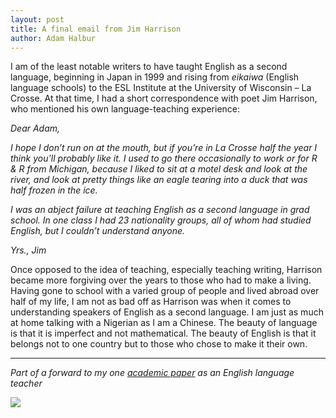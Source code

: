 ```yaml
---
layout: post
title: A final email from Jim Harrison
author: Adam Halbur
---
```


I am of the least notable writers to have taught English as a second language, beginning in Japan in 1999 and rising from *eikaiwa* (English language schools) to the ESL Institute at the University of Wisconsin – La Crosse. At that time, I had a short correspondence with poet Jim Harrison, who mentioned his own language-teaching experience:  

*Dear Adam,*  

*I hope I don’t run on at the mouth, but if you’re in La Crosse half the year I think you’ll probably like it. I used to go there occasionally to work or for R & R from Michigan, because I liked to sit at a motel desk and look at the river, and look at pretty things like an eagle tearing into a duck that was half frozen in the ice.*  

*I was an abject failure at teaching English as a second language in grad school. In one class I had 23 nationality groups, all of whom had studied English, but I couldn’t understand anyone.*  

*Yrs., Jim*  

Once opposed to the idea of teaching, especially teaching writing, Harrison became more forgiving over the years to those who had to make a living. Having gone to school with a varied group of people and lived abroad over half of my life, I am not as bad off as Harrison was when it comes to understanding speakers of English as a second language. I am just as much at home talking with a Nigerian as I am a Chinese. The beauty of language is that it is imperfect and not mathematical. The beauty of English is that it belongs not to one country but to those who chose to make it their own.  

------------------------------------
*Part of a forward to my one [academic paper][academic-link] as an English language teacher*

![](https://c1.staticflickr.com/8/7855/45996981774_697c95a598_b.jpg)

[academic-link]: https://www.academia.edu/38141360/Once_Upon_a_Time_Using_Childrens_Stories_in_the_University_ESL_EFL_Classroom
